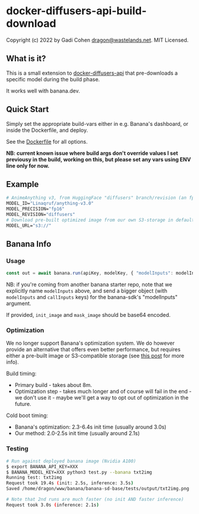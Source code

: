 # docker-diffusers-api-build-download

Copyright (c) 2022 by Gadi Cohen <dragon@wastelands.net>.  MIT Licensed.

## What is it?

This is a small extension to
[docker-diffusers-api](https://github.com/kiri-art/docker-diffusers-api)
that pre-downloads a specific model during the build phase.

It works well with banana.dev.

## Quick Start

Simply set the appropriate build-vars either in e.g. Banana's dashboard, or inside the Dockerfile, and deploy.

See the [Dockerfile](./Dockerfile) for all options.

**NB: current known issue where build args don't override values I set previousy in the build, working on this, but please set any vars using ENV line only for now.**

## Example

```Dockerfile
# AnimeAnything v3, from HuggingFace "diffusers" branch/revision (an fp16 model)
MODEL_ID="Linaqruf/anything-v3.0"
MODEL_PRECISION="fp16"
MODEL_REVISION="diffusers"
# Download pre-built optimized image from our own S3-storage in default location
MODEL_URL="s3://"
```

## Banana Info

### Usage

```js
const out = await banana.run(apiKey, modelKey, { "modelInputs": modelInputs, "callInputs": callInputs });
```

NB: if you're coming from another banana starter repo, note that we
explicitly name `modelInputs` above, and send a bigger object (with
`modelInputs` and `callInputs` keys) for the banana-sdk's
"modelInputs" argument.

If provided, `init_image` and `mask_image` should be base64 encoded.

### Optimization

We no longer support Banana's optimization system.  We do
however provide an alternative that offers even better
performance, but requires either a pre-built image or
S3-compatible storage (see
[this post](https://forums.kiri.art/t/our-own-optimization-faster-model-init/98)
for more info).

Build timing:

  * Primary build - takes about 8m.
  * Optimization step - takes much longer and of course will fail in the end - we don't use it - maybe we'll get a way to opt out of optimization in the future.

Cold boot timing:

* Banana's optimization: 2.3-6.4s init time (usually around 3.0s)
* Our method: 2.0-2.5s init time (usually around 2.1s)

### Testing

```bash
# Run against deployed banana image (Nvidia A100)
$ export BANANA_API_KEY=XXX
$ BANANA_MODEL_KEY=XXX python3 test.py --banana txt2img
Running test: txt2img
Request took 19.4s (init: 2.5s, inference: 3.5s)
Saved /home/dragon/www/banana/banana-sd-base/tests/output/txt2img.png

# Note that 2nd runs are much faster (no init AND faster inference)
Request took 3.0s (inference: 2.1s)
```
